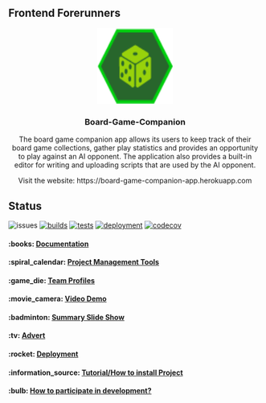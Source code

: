 ## Frontend Forerunners

<p align="center">
  <a href="#">
    <img src="apps/client/src/assets/images/logo.png?raw=true" alt="logo" width="150" height="150">
  </a>
</p>

<h3 align="center">Board-Game-Companion</h3>

<p align="center">
The board game companion app allows its users to keep track of their board game collections, gather play statistics and provides an opportunity to play against an AI opponent. The application also provides a built-in editor for writing and uploading scripts that are used by the AI opponent. 
</p>

<p align="center">
Visit the website: https://board-game-companion-app.herokuapp.com
</p>

## Status
![issues](https://img.shields.io/github/issues/COS301-SE-2022/Board-Game-Companion-App?cacheSeconds=3600)
[![builds](https://github.com/COS301-SE-2022/Board-Game-Companion-App/actions/workflows/build.yml/badge.svg)](https://github.com/COS301-SE-2022/Board-Game-Companion-App/actions/workflows/build.yml)
[![tests](https://github.com/COS301-SE-2022/Board-Game-Companion-App/actions/workflows/test.yml/badge.svg)](https://github.com/COS301-SE-2022/Board-Game-Companion-App/actions/workflows/test.yml)
[![deployment](https://github.com/COS301-SE-2022/Board-Game-Companion-App/actions/workflows/deploy-api.yml/badge.svg)](https://github.com/COS301-SE-2022/Board-Game-Companion-App/actions/workflows/deploy-api.yml)
[![codecov](https://codecov.io/gh/COS301-SE-2022/Board-Game-Companion-App/branch/develop/graph/badge.svg?token=DKW9SzCsnW)](https://codecov.io/gh/COS301-SE-2022/Board-Game-Companion-App)

<h4> :books: <a href="https://github.com/COS301-SE-2022/Board-Game-Companion-App/wiki/Documentation">Documentation</a></h4>
<h4> :spiral_calendar: <a href="https://github.com/COS301-SE-2022/Board-Game-Companion-App/wiki/Project-Management-Tools">Project Management Tools</a></h4> 
<h4> :game_die: <a href="https://github.com/COS301-SE-2022/Board-Game-Companion-App/wiki/Team-Members">Team Profiles</a></h4>
<h4> :movie_camera: <a href="https://drive.google.com/file/d/1AaWNw2G6pPHkfU2eZSF6TUaY263f8RIn/view?usp=sharing">Video Demo</a></h4> 
<h4> :badminton: <a href="#">Summary Slide Show</a></h4>
<h4> :tv: <a href="#">Advert</a></h4>
<h4> :rocket: <a href="https://github.com/COS301-SE-2022/Board-Game-Companion-App/wiki/Deployment">Deployment</a></h4>
<h4> :information_source: <a href="https://github.com/COS301-SE-2022/Board-Game-Companion-App/wiki/Tutorial">Tutorial/How to install Project</a></h4>
 <h4> :bulb: <a href="https://github.com/COS301-SE-2022/Board-Game-Companion-App/wiki/Contributions">How to participate in development?</a></h4>
